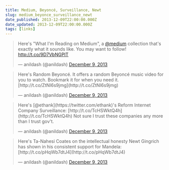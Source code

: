 ```yaml
---
title: Medium, Beyoncé, Surveillance, Newt
slug: medium_beyonce_surveillance_newt
date_published: 2013-12-09T22:00:00.000Z
date_updated: 2013-12-09T22:00:00.000Z
tags: [links]
---
```


<script async src="https://platform.twitter.com/widgets.js" charset="utf-8"></script>
 
<blockquote class="twitter-tweet" data-dnt="true" data-theme="dark"><p lang="en" dir="ltr">Here&#39;s &quot;What I&#39;m Reading on Medium&quot;, a <a href="https://twitter.com/Medium?ref_src=twsrc%5Etfw">@medium</a> collection that&#39;s exactly what it sounds like. You may want to follow! <a href="http://t.co/9D7VbNGPIT">http://t.co/9D7VbNGPIT</a></p>&mdash; anildash (@anildash) <a href="https://twitter.com/anildash/status/410166977483665408?ref_src=twsrc%5Etfw">December 9, 2013</a></blockquote>

<blockquote class="twitter-tweet" data-dnt="true" data-theme="dark"><p lang="en" dir="ltr">Here's Random Beyoncé. It offers a random Beyoncé music video for you to watch. Bookmark it for when you need it. [http://t.co/ZtNI6s9jmg](http://t.co/ZtNI6s9jmg)</p>&mdash; anildash (@anildash) <a href="https://twitter.com/anildash/statuses/410166982382608384">December 9, 2013</a></blockquote>

<blockquote class="twitter-tweet" data-dnt="true" data-theme="dark"><p lang="en" dir="ltr">Here's [@ethank](https://twitter.com/ethank)'s Reform Internet Company Surveillance: [http://t.co/TcHSWktQ4h](http://t.co/TcHSWktQ4h) Not sure I trust these companies any more than I trust gov't.</p>&mdash; anildash (@anildash) <a href="https://twitter.com/anildash/statuses/410166984911777792">December 9, 2013</a></blockquote>

<blockquote class="twitter-tweet" data-dnt="true" data-theme="dark"><p lang="en" dir="ltr">Here's Ta-Nahesi Coates on the intellectual honesty Newt Gingrich has shown in his consistent support for Mandela: [http://t.co/pHqWb7dtJ4](http://t.co/pHqWb7dtJ4)</p>&mdash; anildash (@anildash) <a href="https://twitter.com/anildash/statuses/410166990192381952">December 9, 2013</a></blockquote>

